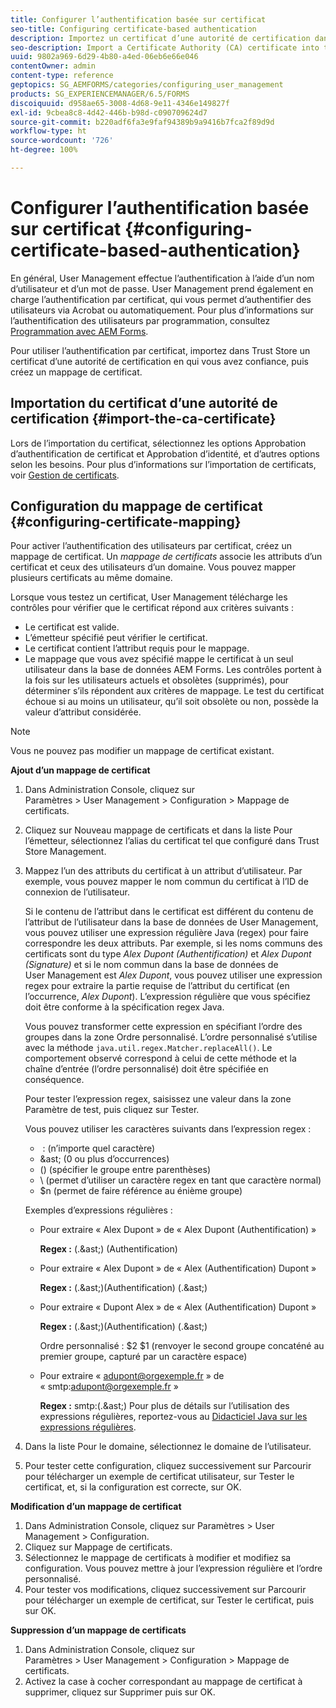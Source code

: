 ```yaml
---
title: Configurer l’authentification basée sur certificat
seo-title: Configuring certificate-based authentication
description: Importez un certificat d’une autorité de certification dans Trust Store et créez un mappage de certificats pour l’authentification basée sur certificat.
seo-description: Import a Certificate Authority (CA) certificate into the Trust Store and create a certificate mapping for certificate-based authentication.
uuid: 9802a969-6d29-4b80-a4ed-06eb6e66e046
contentOwner: admin
content-type: reference
geptopics: SG_AEMFORMS/categories/configuring_user_management
products: SG_EXPERIENCEMANAGER/6.5/FORMS
discoiquuid: d958ae65-3008-4d68-9e11-4346e149827f
exl-id: 9cbea8c8-4d42-446b-b98d-c090709624d7
source-git-commit: b220adf6fa3e9faf94389b9a9416b7fca2f89d9d
workflow-type: ht
source-wordcount: '726'
ht-degree: 100%

---
```


# Configurer l’authentification basée sur certificat {#configuring-certificate-based-authentication}

En général, User Management effectue l’authentification à l’aide d’un nom d’utilisateur et d’un mot de passe. User Management prend également en charge l’authentification par certificat, qui vous permet d’authentifier des utilisateurs via Acrobat ou automatiquement. Pour plus d’informations sur l’authentification des utilisateurs par programmation, consultez [Programmation avec AEM Forms](https://www.adobe.com/go/learn_aemforms_programming_63_fr).

Pour utiliser l’authentification par certificat, importez dans Trust Store un certificat d’une autorité de certification en qui vous avez confiance, puis créez un mappage de certificat.

## Importation du certificat d’une autorité de certification {#import-the-ca-certificate}

Lors de l’importation du certificat, sélectionnez les options Approbation d’authentification de certificat et Approbation d’identité, et d’autres options selon les besoins. Pour plus d’informations sur l’importation de certificats, voir [Gestion de certificats](/help/forms/using/admin-help/certificates.md#managing-certificates).

## Configuration du mappage de certificat {#configuring-certificate-mapping}

Pour activer l’authentification des utilisateurs par certificat, créez un mappage de certificat. Un *mappage de certificats* associe les attributs d’un certificat et ceux des utilisateurs d’un domaine. Vous pouvez mapper plusieurs certificats au même domaine.

Lorsque vous testez un certificat, User Management télécharge les contrôles pour vérifier que le certificat répond aux critères suivants :

* Le certificat est valide.
* L’émetteur spécifié peut vérifier le certificat.
* Le certificat contient l’attribut requis pour le mappage.
* Le mappage que vous avez spécifié mappe le certificat à un seul utilisateur dans la base de données AEM Forms. Les contrôles portent à la fois sur les utilisateurs actuels et obsolètes (supprimés), pour déterminer s’ils répondent aux critères de mappage. Le test du certificat échoue si au moins un utilisateur, qu’il soit obsolète ou non, possède la valeur d’attribut considérée.

>[!NOTE]
>
>Vous ne pouvez pas modifier un mappage de certificat existant.

**Ajout d’un mappage de certificat**

1. Dans Administration Console, cliquez sur Paramètres > User Management > Configuration > Mappage de certificats.
1. Cliquez sur Nouveau mappage de certificats et dans la liste Pour l’émetteur, sélectionnez l’alias du certificat tel que configuré dans Trust Store Management.
1. Mappez l’un des attributs du certificat à un attribut d’utilisateur. Par exemple, vous pouvez mapper le nom commun du certificat à l’ID de connexion de l’utilisateur.

   Si le contenu de l’attribut dans le certificat est différent du contenu de l’attribut de l’utilisateur dans la base de données de User Management, vous pouvez utiliser une expression régulière Java (regex) pour faire correspondre les deux attributs. Par exemple, si les noms communs des certificats sont du type *Alex Dupont (Authentification)* et *Alex Dupont (Signature)* et si le nom commun dans la base de données de User Management est *Alex Dupont*, vous pouvez utiliser une expression regex pour extraire la partie requise de l’attribut du certificat (en l’occurrence, *Alex Dupont*). L’expression régulière que vous spécifiez doit être conforme à la spécification regex Java.

   Vous pouvez transformer cette expression en spécifiant l’ordre des groupes dans la zone Ordre personnalisé. L’ordre personnalisé s’utilise avec la méthode `java.util.regex.Matcher.replaceAll()`. Le comportement observé correspond à celui de cette méthode et la chaîne d’entrée (l’ordre personnalisé) doit être spécifiée en conséquence.

   Pour tester l’expression regex, saisissez une valeur dans la zone Paramètre de test, puis cliquez sur Tester.

   Vous pouvez utiliser les caractères suivants dans l’expression regex :

   *  : (n’importe quel caractère)
   * &amp;ast; (0 ou plus d’occurrences)
   * () (spécifier le groupe entre parenthèses)
   * \ (permet d’utiliser un caractère regex en tant que caractère normal)
   * $n (permet de faire référence au énième groupe)

   Exemples d’expressions régulières :

   * Pour extraire « Alex Dupont » de « Alex Dupont (Authentification) »

      **Regex :** (.&amp;ast;) \(Authentification\)

   * Pour extraire « Alex Dupont » de « Alex (Authentification) Dupont »

      **Regex :** (.&amp;ast;)\(Authentification\) (.&amp;ast;)

   * Pour extraire « Dupont Alex » de « Alex (Authentification) Dupont »

      **Regex :** (.&amp;ast;)\(Authentification\) (.&amp;ast;)

      Ordre personnalisé : $2 $1 (renvoyer le second groupe concaténé au premier groupe, capturé par un caractère espace)

   * Pour extraire « adupont@orgexemple.fr » de « smtp:adupont@orgexemple.fr »

      **Regex :** smtp:(.&amp;ast;)
   Pour plus de détails sur l’utilisation des expressions régulières, reportez-vous au [Didacticiel Java sur les expressions régulières](https://java.sun.com/docs/books/tutorial/essential/regex/).

1. Dans la liste Pour le domaine, sélectionnez le domaine de l’utilisateur.
1. Pour tester cette configuration, cliquez successivement sur Parcourir pour télécharger un exemple de certificat utilisateur, sur Tester le certificat, et, si la configuration est correcte, sur OK.

**Modification d’un mappage de certificat**

1. Dans Administration Console, cliquez sur Paramètres > User Management > Configuration.
1. Cliquez sur Mappage de certificats.
1. Sélectionnez le mappage de certificats à modifier et modifiez sa configuration. Vous pouvez mettre à jour l’expression régulière et l’ordre personnalisé.
1. Pour tester vos modifications, cliquez successivement sur Parcourir pour télécharger un exemple de certificat, sur Tester le certificat, puis sur OK.

**Suppression d’un mappage de certificats**

1. Dans Administration Console, cliquez sur Paramètres > User Management > Configuration > Mappage de certificats.
1. Activez la case à cocher correspondant au mappage de certificat à supprimer, cliquez sur Supprimer puis sur OK.
